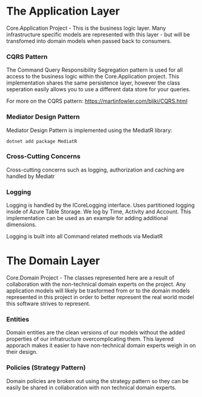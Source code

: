 # The Application Layer

 Core.Application Project - This is the business logic layer. Many infrastructure specific models are represented with this layer - but will be transfomed into domain models when passed back to consumers.
 

### CQRS Pattern
The Command Query Responsibility Segregation pattern is used for all access to the business logic within the Core.Application project. This implementation shares the same persistence layer, however the class seperation easily allows you to use a different data store for your queries.

For more on the CQRS pattern: https://martinfowler.com/bliki/CQRS.html


### Mediator Design Pattern
Mediator Design Pattern is implemented using the MediatR library:

    dotnet add package MediatR

### Cross-Cutting Concerns
Cross-cutting concerns such as logging, authorization and caching are handled by Mediatr

### Logging
Logging is handled by the ICoreLogging interface. Uses partitioned logging inside of Azure Table Storage. We log by Time, Activity and Account. This implementation can be used as an example for adding additional dimensions.

Logging is built into all Command related methods via MediatR


# The Domain Layer

Core.Domain Project - The classes represented here are a result of collaboration with the non-technical domain experts on the project. Any application models will likely be trasformed from or to the domain models represented in this project in order to better represent the real world model this software strives to represent.

### Entities

Domain entities are the clean versions of our models without the added properties of our infratructure overcomplicating them. This layered apporach makes it easier to have non-technical domain experts weigh in on their design.

### Policies (Strategy Pattern)

Domain policies are broken out using the strategy pattern so they can be easily be shared in collaboration with non technical domain experts.


